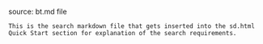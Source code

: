 source: bt.md file

    This is the search markdown file that gets inserted into the sd.html Quick Start section for explanation of the search requirements.
